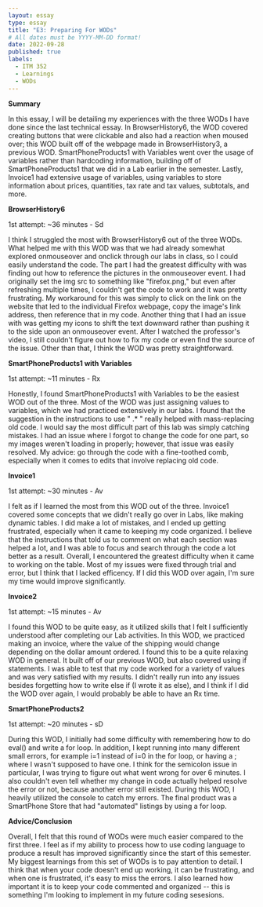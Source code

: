 ```yaml
---
layout: essay
type: essay
title: "E3: Preparing For WODs"
# All dates must be YYYY-MM-DD format!
date: 2022-09-28
published: true
labels:
  - ITM 352
  - Learnings
  - WODs
---
```


**Summary**

In this essay, I will be detailing my experiences with the three WODs I have done since the last technical essay. In BrowserHistory6, the WOD covered creating buttons that were clickable and also had a reaction when moused over; this WOD built off of the webpage made in BrowserHistory3, a previous WOD. SmartPhoneProducts1 with Variables went over the usage of variables rather than hardcoding information, building off of SmartPhoneProducts1 that we did in a Lab earlier in the semester. Lastly, Invoice1 had extensive usage of variables, using variables to store information about prices, quantities, tax rate and tax values, subtotals, and more. 

**BrowserHistory6**

1st attempt: ~36 minutes - Sd

I think I struggled the most with BrowserHistory6 out of the three WODs. What helped me with this WOD was that we had already somewhat explored onmouseover and onclick through our labs in class, so I could easily understand the code. The part I had the greatest difficulty with was finding out how to reference the pictures in the onmouseover event. I had originally set the img src to something like "firefox.png," but even after refreshing multiple times, I couldn't get the code to work and it was pretty frustrating. My workaround for this was simply to click on the link on the website that led to the individual Firefox webpage, copy the image's link address, then reference that in my code. Another thing that I had an issue with was getting my icons to shift the text downward rather than pushing it to the side upon an onmouseover event. After I watched the professor's video, I still couldn't figure out how to fix my code or even find the source of the issue. Other than that, I think the WOD was pretty straightforward. 

**SmartPhoneProducts1 with Variables**

1st attempt: ~11 minutes - Rx

Honestly, I found SmartPhoneProducts1 with Variables to be the easiest WOD out of the three. Most of the WOD was just assigning values to variables, which we had practiced extensively in our labs. I found that the suggestion in the instructions to use " .* " really helped with mass-replacing old code. I would say the most difficult part of this lab was simply catching mistakes. I had an issue where I forgot to change the code for one part, so my images weren't loading in properly; however, that issue was easily resolved. My advice: go through the code with a fine-toothed comb, especially when it comes to edits that involve replacing old code.

**Invoice1**

1st attempt: ~30 minutes - Av

I felt as if I learned the most from this WOD out of the three. Invoice1 covered some concepts that we didn't really go over in Labs, like making dynamic tables. I did make a lot of mistakes, and I ended up getting frustrated, especially when it came to keeping my code organized. I believe that the instructions that told us to comment on what each section was helped a lot, and I was able to focus and search through the code a lot better as a result. Overall, I encountered the greatest difficulty when it came to working on the table. Most of my issues were fixed through trial and error, but I think that I lacked efficency. If I did this WOD over again, I'm sure my time would improve significantly.

**Invoice2**

1st attempt: ~15 minutes - Av

I found this WOD to be quite easy, as it utilized skills that I felt I sufficiently understood after completing our Lab activities. In this WOD, we practiced making an invoice, where the value of the shipping would change depending on the dollar amount ordered. I found this to be a quite relaxing WOD in general. It built off of our previous WOD, but also covered using if statements. I was able to test that my code worked for a variety of values and was very satisfied with my results. I didn't really run into any issues besides forgetting how to write else if (I wrote it as else), and I think if I did the WOD over again, I would probably be able to have an Rx time.


**SmartPhoneProducts2**

1st attempt: ~20 minutes - sD

During this WOD, I initially had some difficulty with remembering how to do eval() and write a for loop. In addition, I kept running into many different small errors, for example i=1 instead of i=0 in the for loop, or having a ; where I wasn't supposed to have one. I think for the semicolon issue in particular, I was trying to figure out what went wrong for over 6 minutes. I also couldn't even tell whether my change in code actually helped resolve the error or not, because another error still existed. During this WOD, I heavily utilized the console to catch my errors. The final product was a SmartPhone Store that had "automated" listings by using a for loop.


**Advice/Conclusion**

Overall, I felt that this round of WODs were much easier compared to the first three. I feel as if my ability to process how to use coding language to produce a result has improved significantly since the start of this semester. My biggest learnings from this set of WODs is to pay attention to detail. I think that when your code doesn't end up working, it can be frustrating, and when one is frustrated, it's easy to miss the errors. I also learned how important it is to keep your code commented and organized -- this is something I'm looking to implement in my future coding sesesions.

